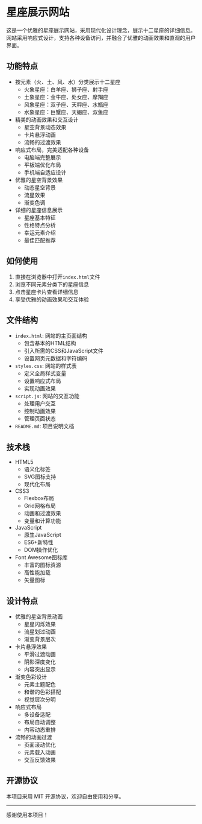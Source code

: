 # 星座展示网站

这是一个优雅的星座展示网站，采用现代化设计理念，展示十二星座的详细信息。网站采用响应式设计，支持各种设备访问，并融合了优雅的动画效果和直观的用户界面。

## 功能特点

- 按元素（火、土、风、水）分类展示十二星座
  - 火象星座：白羊座、狮子座、射手座
  - 土象星座：金牛座、处女座、摩羯座
  - 风象星座：双子座、天秤座、水瓶座
  - 水象星座：巨蟹座、天蝎座、双鱼座
- 精美的动画效果和交互设计
  - 星空背景动态效果
  - 卡片悬浮动画
  - 流畅的过渡效果
- 响应式布局，完美适配各种设备
  - 电脑端完整展示
  - 平板端优化布局
  - 手机端自适应设计
- 优雅的星空背景效果
  - 动态星空背景
  - 流星效果
  - 渐变色调
- 详细的星座信息展示
  - 星座基本特征
  - 性格特点分析
  - 幸运元素介绍
  - 最佳匹配推荐

## 如何使用

1. 直接在浏览器中打开`index.html`文件
2. 浏览不同元素分类下的星座信息
3. 点击星座卡片查看详细信息
4. 享受优雅的动画效果和交互体验

## 文件结构

- `index.html`: 网站的主页面结构
  - 包含基本的HTML结构
  - 引入所需的CSS和JavaScript文件
  - 设置网页元数据和字符编码
- `styles.css`: 网站的样式表
  - 定义全局样式变量
  - 设置响应式布局
  - 实现动画效果
- `script.js`: 网站的交互功能
  - 处理用户交互
  - 控制动画效果
  - 管理页面状态
- `README.md`: 项目说明文档

## 技术栈

- HTML5
  - 语义化标签
  - SVG图标支持
  - 现代化布局
- CSS3
  - Flexbox布局
  - Grid网格布局
  - 动画和过渡效果
  - 变量和计算功能
- JavaScript
  - 原生JavaScript
  - ES6+新特性
  - DOM操作优化
- Font Awesome图标库
  - 丰富的图标资源
  - 高性能加载
  - 矢量图标

## 设计特点

- 优雅的星空背景动画
  - 星星闪烁效果
  - 流星划过动画
  - 渐变背景层次
- 卡片悬浮效果
  - 平滑过渡动画
  - 阴影深度变化
  - 内容突出显示
- 渐变色彩设计
  - 元素主题配色
  - 和谐的色彩搭配
  - 视觉层次分明
- 响应式布局
  - 多设备适配
  - 布局自动调整
  - 内容动态重排
- 流畅的动画过渡
  - 页面滚动优化
  - 元素载入动画
  - 交互反馈效果

## 开源协议

本项目采用 MIT 开源协议，欢迎自由使用和分享。

---

感谢使用本项目！ 